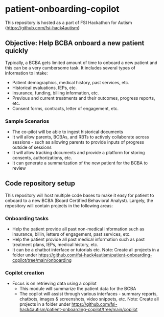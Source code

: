 # patient-onboarding-copilot
This repository is hosted as a part of FSI Hackathon for Autism (https://github.com/fsi-hack4autism)

## Objective: Help BCBA onboard a new patient quickly
Typically, a BCBA gets limited amount of time to onboard a new patient and this can be a very cumbersome task. It includes several types of information to intake:
* Patient demographics, medical history, past services, etc.
* Historical evaluations, IEPs, etc.
* Insurance, funding, billing information, etc.
* Previous and current treatments and their outcomes, progress reports, etc.
* Consent forms, contracts, letter of engagement, etc.

### Sample Scenarios
* The co-pilot will be able to ingest historical documents
* It will allow parents, BCBAs, and RBTs to actively collaborate across sessions - such as allowing parents to provide inputs of progress outside of sessions
* It will allow tracking documents and provide a platform for storing consents, authorizations, etc.
* It can generate a summarization of the new patient for the BCBA to review

## Code repository setup
This repository will host multiple code bases to make it easy for patient to onboard to a new BCBA (Board Certified Behavioral Analyst). Largely, the repository will contain projects in the following areas:
### Onboarding tasks
* Help the patient provide all past non-medical information such as insurance, billin, letters of engagement, past services, etc.
* Help the patient provide all past medical information such as past treatment plans, IEPs, medical history, etc.
* It can be a chatbot interface or tutorials etc.
Note: Create all projects in a folder under https://github.com/fsi-hack4autism/patient-onboarding-copilot/tree/main/onboarding
### Copilot creation
* Focus is on retrieving data using a copilot
  * This module will summarize the patient data for the BCBA
  * The copilot will assist through various interfaces - summary reports, chatbots, images & screenshots, video snippets, etc.
Note: Create all projects in a folder under https://github.com/fsi-hack4autism/patient-onboarding-copilot/tree/main/copilot
